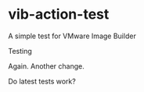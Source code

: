 # vib-action-test
A simple test for VMware Image Builder

Testing

Again. Another change.

Do latest tests work?
